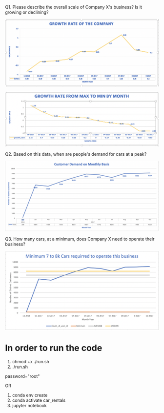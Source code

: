 Q1. Please describe the overall scale of Company X's business? Is it growing or declining?

![Alt text](growth.png?raw=true "Original")


![Alt text](growth1.png?raw=true "Original")

Q2. Based on this data, when are people's demand for cars at a peak?

![Alt text](demand.png?raw=true "Original")

Q3. How many cars, at a minimum, does Company X need to operate their business?

![Alt text](count.png?raw=true "Original")


<h1> In order to run the code </h1>

1. chmod +x ./run.sh
2. ./run.sh

password="root"


OR

1. conda env create
2. conda activate car_rentals
3. jupyter notebook




